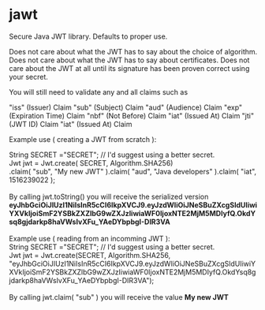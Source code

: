 # jawt
Secure Java JWT library. Defaults to proper use.

Does not care about what the JWT has to say about the choice of algorithm. Does not care about what the JWT has to say about certificates.
Does not care about the JWT at all until its signature has been proven correct using your secret.

You will still need to validate any and all claims such as

"iss" (Issuer) Claim
"sub" (Subject) Claim
"aud" (Audience) Claim
"exp" (Expiration Time) Claim
"nbf" (Not Before) Claim
"iat" (Issued At) Claim
"jti" (JWT ID) Claim
"iat" (Issued At) Claim


Example use ( creating a JWT from scratch ):

String SECRET ="SECRET";                       // I'd suggest using a better secret.<br>
Jwt jwt = Jwt.create( SECRET, Algorithm.SHA256)<br>
    .claim( "sub", "My new JWT" ).claim( "aud", "Java developers" ).claim( "iat", 1516239022 );<br>
<br>
By calling jwt.toString() you will receive the serialized version<br>
<b>eyJhbGciOiJIUzI1NiIsInR5cCI6IkpXVCJ9.eyJzdWIiOiJNeSBuZXcgSldUIiwiYXVkIjoiSmF2YSBkZXZlbG9wZXJzIiwiaWF0IjoxNTE2MjM5MDIyfQ.OkdYsq8gjdarkp8haVWsIvXFu_YAeDYbpbgI-DIR3VA</b>
<br>
<br>
Example use ( reading from an incomming JWT ):<br>
String SECRET ="SECRET";                       // I'd suggest using a better secret.<br>
Jwt jwt = Jwt.create(SECRET, Algorithm.SHA256,<br>
    "eyJhbGciOiJIUzI1NiIsInR5cCI6IkpXVCJ9.eyJzdWIiOiJNeSBuZXcgSldUIiwiYXVkIjoiSmF2YSBkZXZlbG9wZXJzIiwiaWF0IjoxNTE2MjM5MDIyfQ.OkdYsq8gjdarkp8haVWsIvXFu_YAeDYbpbgI-DIR3VA");<br>
    <br>
By calling jwt.claim( "sub" ) you will receive the value
<b>My new JWT</b>
